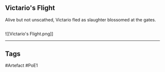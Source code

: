 ## Victario's Flight
Alive but not unscathed, Victario fled
as slaughter blossomed at the gates.
##
![[Victario's Flight.png]]

---
## Tags
#Artefact
#PoE1